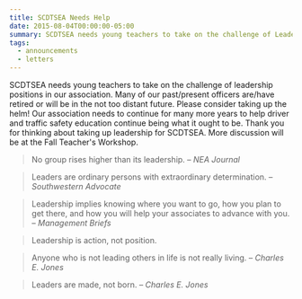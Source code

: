 ```yaml
---
title: SCDTSEA Needs Help
date: 2015-08-04T00:00:00-05:00
summary: SCDTSEA needs young teachers to take on the challenge of Leadership positions in our association. Many of our past/present officers are/have retired or will be...
tags:
  - announcements
  - letters
---
```

SCDTSEA needs young teachers to take on the challenge of leadership positions in our association. Many of our past/present officers are/have retired or will be in the not too distant future. Please consider taking up the helm! Our association needs to continue for many more years to help driver and traffic safety education continue being what it ought to be. Thank you for thinking about taking up leadership for SCDTSEA. More discussion will be at the Fall Teacher's Workshop.

> No group rises higher than its leadership.
> <span class="indent-1">&ndash; <cite>NEA Journal</cite></span>

> Leaders are ordinary persons with extraordinary determination.
> <span class="indent-1">&ndash; <cite>Southwestern Advocate</cite></span>

> Leadership implies knowing where you want to go, how you plan to get there, and how you will help your associates to advance with you.
> <span class="indent-1">&ndash; <cite>Management Briefs</cite></span>

> Leadership is action, not position.

> Anyone who is not leading others in life is not really living.
> <span class="indent-1">&ndash; <cite>Charles E. Jones</cite></span>

> Leaders are made, not born.
> <span class="indent-1">&ndash; <cite>Charles E. Jones</cite></span>

